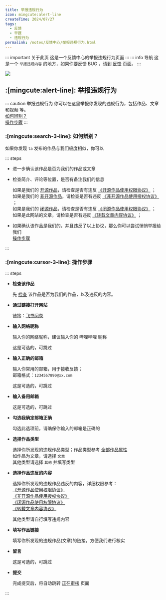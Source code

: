 ```yaml
---
title: 举报违规行为
icon: mingcute:alert-line
createTime: 2024/07/27
tags:
  - 反馈
  - 举报
  - 违规行为
permalink: /notes/反馈中心/举报违规行为.html
---
```


::: important 关于此页
这是一个反馈中心的举报违规行为页面
:::
::: info 导航
这是一个 `举报违规内容` 的地方，如果你要反馈 BUG ，请到 [反馈](/notes/反馈中心/反馈.html) 页面。
:::

![](https://ri.youming.v6.army/jb.png)

## :[mingcute:alert-line]: 举报违规行为

::: caution 举报违规行为
你可以在这里举报你发现的违规行为，包括作品、文章和视频 等。  
[如何辨别？](#如何辨别)  
[操作步骤](#操作步骤)
:::

### :[mingcute:search-3-line]: 如何辨别？

如果你发现 `ta` 发布的作品与我们极度相似，你可以

::: steps

- 进一步确认该作品是否为我们的作品或文章
- 检查简介、评论等位置，是否有备注我们的信息  
  
  如果是我们的 [开源作品](/notes/#全部作品属性)，请检查是否有违反 [《开源作品使用权限协议》](/notes/协议/开源.html) ；  
  如果是我们的 [非开源作品](/notes/#全部作品属性)，请检查是否有违反 [《非开源作品使用授权协议》](/notes/协议/申请.html) ；  
  如果是我们的 [闭源作品](/notes/#全部作品属性)，请检查是否有违反 [《闭源作品使用权限协议》](/notes/协议/闭源.html) ；  
  如果是此网站的文章，请检查是否有违反 [《转载文章内容协议》](/notes/协议/转载.html) ；  

- 如果确认该作品是我们的，并且违反了以上协议，那么你可以尝试悄悄举报给我们  
  [操作步骤](#操作步骤)

:::


### :[mingcute:cursor-3-line]: 操作步骤

::: steps

- <p style="font-weight: bold;">检查该作品</p>

  先 [检查](#如何辨别) 该作品是否为我们的作品，以及违反的内容。

- <p style="font-weight: bold;">通过链接打开网站</p>

  链接：[飞书问卷](https://you-ming.feishu.cn/share/base/form/shrcn30zt9dLEdM4VuMGrakoQ2c)

- <p style="font-weight: bold;">输入网络昵称</p>

  输入你的网络昵称，建议输入你的 哔哩哔哩 昵称

  这是可选的，可跳过

- <p style="font-weight: bold;">输入正确的邮箱</p>

  输入你常用的邮箱，用于接收反馈；  
  邮箱格式：`1234567890@xx.com`

  这是可选的，可跳过

- <p style="font-weight: bold;">输入备用邮箱</p>

  这是可选的，可跳过

- <p style="font-weight: bold;">勾选我确定邮箱正确</p>

  勾选此选项前，请确保你输入的邮箱是正确的

- <p style="font-weight: bold;">选择作品类型</p>

  选择你所发现的违规作品类型；作品类型参考 [全部作品属性](/notes/#全部作品属性)  
  如作品为文章，请选择 `文章`  
  其他类型请选择 `其他` 并填写类型

- <p style="font-weight: bold;">选择作品违反的内容</p>

  选择你所发现的违规作品违反的内容，详细权限参考：  
  [《开源作品使用权限协议》](/notes/协议/开源.html)  
  [《非开源作品使用授权协议》](/notes/协议/申请.html)  
  [《闭源作品使用权限协议》](/notes/协议/闭源.html)  
  [《转载文章内容协议》](/notes/协议/转载.html)  

  其他类型请自行填写违规内容

- <p style="font-weight: bold;">填写作品链接</p>

  填写你所发现的违规作品(文章)的链接，方便我们进行核实

- <p style="font-weight: bold;">留言</p>
  
  这是可选的，可跳过

- <p style="font-weight: bold;">提交</p>

  完成提交后，将自动跳转 [正在审核](/fk.html) 页面

:::
